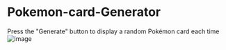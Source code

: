 # Pokemon-card-Generator
Press the "Generate" button to display a random Pokémon card each time
![image](https://github.com/TarunR7/Pokemon-card-Generator/assets/146005993/ed8ce3c6-ea0f-4a1a-b940-e0b5753dd629)
